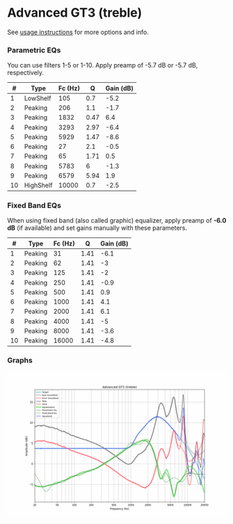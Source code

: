 # Advanced GT3 (treble)
See [usage instructions](https://github.com/jaakkopasanen/AutoEq#usage) for more options and info.

### Parametric EQs
You can use filters 1-5 or 1-10. Apply preamp of -5.7 dB or -5.7 dB, respectively.

|   # | Type      |   Fc (Hz) |    Q |   Gain (dB) |
|-----|-----------|-----------|------|-------------|
|   1 | LowShelf  |       105 | 0.7  |        -5.2 |
|   2 | Peaking   |       206 | 1.1  |        -1.7 |
|   3 | Peaking   |      1832 | 0.47 |         6.4 |
|   4 | Peaking   |      3293 | 2.97 |        -6.4 |
|   5 | Peaking   |      5929 | 1.47 |        -8.6 |
|   6 | Peaking   |        27 | 2.1  |        -0.5 |
|   7 | Peaking   |        65 | 1.71 |         0.5 |
|   8 | Peaking   |      5783 | 6    |        -1.3 |
|   9 | Peaking   |      6579 | 5.94 |         1.9 |
|  10 | HighShelf |     10000 | 0.7  |        -2.5 |

### Fixed Band EQs
When using fixed band (also called graphic) equalizer, apply preamp of **-6.0 dB** (if available) and set gains manually with these parameters.

|   # | Type    |   Fc (Hz) |    Q |   Gain (dB) |
|-----|---------|-----------|------|-------------|
|   1 | Peaking |        31 | 1.41 |        -6.1 |
|   2 | Peaking |        62 | 1.41 |        -3   |
|   3 | Peaking |       125 | 1.41 |        -2   |
|   4 | Peaking |       250 | 1.41 |        -0.9 |
|   5 | Peaking |       500 | 1.41 |         0.9 |
|   6 | Peaking |      1000 | 1.41 |         4.1 |
|   7 | Peaking |      2000 | 1.41 |         6.1 |
|   8 | Peaking |      4000 | 1.41 |        -5   |
|   9 | Peaking |      8000 | 1.41 |        -3.6 |
|  10 | Peaking |     16000 | 1.41 |        -4.8 |

### Graphs
![](./Advanced%20GT3%20(treble).png)
